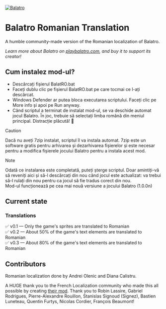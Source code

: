 
[![Balatro](https://www.playbalatro.com/assets/logo2-C9SU2BrI.png)](https://www.playbalatro.com/)

# Balatro Romanian Translation

A humble community-made version of the Romanian localization of Balatro.

*Learn more about Balatro on [playbalatro.com](https://www.playbalatro.com/), and buy it to support its creator!*


## Cum instalez mod-ul?

- Descărcați fișierul BalatRO.bat
- Faceți dublu clic pe fișierul BalatRO.bat pe care tocmai ce l-ați descărcat.
- Windows Defender ar putea bloca executarea scriptului. Faceți clic pe More info și apoi pe Run anyway.
- Când scriptul a terminat de instalat mod-ul, se va deschide automat jocul Balatro. În joc, trebuie să selectați limba română din meniul principal. Distracție plăcută! 🥳

> [!CAUTION]
> Dacă nu aveți 7zip instalat, scriptul îl va instala automat. 7zip este un software gratis pentru arhivarea și dezarhivarea fișierelor și este necesar pentru a modifica fișierele jocului Balatro pentru a instala acest mod.

> [!NOTE]
> Odată ce instalarea este completată, puteți șterge scriptul. Doar amintiți-vă să reveniți aici și să-l descărcați din nou când jocul este actualizat: va trebui să-l rulați din nou pentru ca jocul să fie tradus corect din nou. </br>
> Mod-ul funcționează pe cea mai nouă versiune a jocului Balatro (1.0.0n)


## Current state

### Translations

✅ v0.1 — Only the game's sprites are translated to Romanian </br>
✅ v0.2 — About 50% of the game's text elements are translated to Romanian </br>
✅ v0.3 — About 80% of the game's text elements are translated to Romanian


## Contributors

Romanian localization done by Andrei Olenic and Diana Calistru.

A HUGE thank you to the French Localization community who made this all possible by creating [their mod](https://github.com/FrBmt-BIGetNouf/balatro-french-translations/). Thank you to Robin Lassire, Gabriel Rodrigues, Pierre-Alexandre Rouillon, Stanislas Signoud (Signez), Bastien Luneteau, Quentin Furtys, Nicolas Cordier, François Beaumont!
